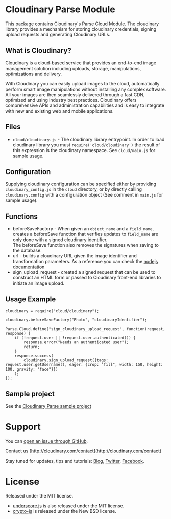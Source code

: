 # Cloudinary Parse Module
This package contains Cloudinary's Parse Cloud Module.
The cloudinary library provides a mechanism for storing cloudinary credentials, signing upload requests and generating Cloudinary URLs.   

## What is Cloudinary?

Cloudinary is a cloud-based service that provides an end-to-end image management solution including uploads, storage, manipulations, 
optimizations and delivery.

With Cloudinary you can easily upload images to the cloud, automatically perform smart image manipulations without installing any complex software. 
All your images are then seamlessly delivered through a fast CDN, optimized and using industry best practices. 
Cloudinary offers comprehensive APIs and administration capabilities and is easy to integrate with new and existing web and mobile applications.

## Files

* `cloud/cloudinary.js` - The cloudinary library entrypoint. In order to load cloudinary library you must `require('cloud/cloudinary')` the result of this expression is the cloudinary namespace. See `cloud/main.js` for sample usage.

## Configuration

Supplying cloudinary configuration can be specified either by providing `cloudinary_config.js` in the `cloud` directory, or by directly calling `cloudinary.config` with a configuration object (See comment in `main.js` for sample usage).

## Functions

  * beforeSaveFactory - When given an `object_name` and a `field_name`, creates a beforeSave function that verifies updates to `field_name` are only done with a signed cloudinary identifier.   
     The beforeSave function also removes the signatures when saving to the database.
  * url - builds a cloudinary URL given the image identifier and transformation parameters. As a reference you can check the [nodejs documentation](http://cloudinary.com/documentation/node_image_manipulation)
  * sign_upload_request - created a signed request that can be used to construct an HTML form or passed to Cloudinary front-end libraries to initiate an image upload.

## Usage Example

````
cloudinary = require("cloud/cloudinary");

cloudinary.beforeSaveFactory("Photo", "cloudinaryIdentifier");

Parse.Cloud.define("sign_cloudinary_upload_request", function(request, response) {
    if (!request.user || !request.user.authenticated()) {
        response.error("Needs an authenticated user");
        return;
    }
    response.success(
        cloudinary.sign_upload_request({tags: request.user.getUsername(), eager: {crop: "fill", width: 150, height: 100, gravity: "face"}})
    );
});

````

## Sample project

See the [Cloudinary Parse sample project](https://github.com/cloudinary/cloudinary_parse/edit/master/sample)

# Support

You can [open an issue through GitHub](https://github.com/cloudinary/cloudinary_parse/issues).

Contact us [http://cloudinary.com/contact](http://cloudinary.com/contact)

Stay tuned for updates, tips and tutorials: [Blog](http://cloudinary.com/blog), [Twitter](https://twitter.com/cloudinary), [Facebook](http://www.facebook.com/Cloudinary).

# License
Released under the MIT license.

* [underscore.js](http://underscorejs.org/) is also released under the MIT license.
* [crypto-js](https://code.google.com/p/crypto-js/) is released under the New BSD license.

